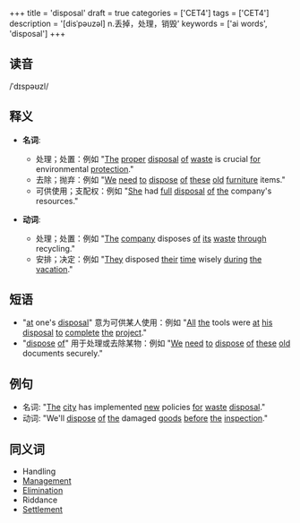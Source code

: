 +++
title = 'disposal'
draft = true
categories = ['CET4']
tags = ['CET4']
description = '[disˈpəuzəl] n.丢掉，处理，销毁'
keywords = ['ai words', 'disposal']
+++

## 读音
/ˈdɪspəʊzl/

## 释义
- **名词**:
   - 处理；处置：例如 "[The](/zh/post/the/) [proper](/zh/post/proper/) [disposal](/zh/post/disposal/) [of](/zh/post/of/) [waste](/zh/post/waste/) is crucial [for](/zh/post/for/) environmental [protection](/zh/post/protection/)."
   - 去除；抛弃：例如 "[We](/zh/post/we/) [need](/zh/post/need/) [to](/zh/post/to/) [dispose](/zh/post/dispose/) [of](/zh/post/of/) [these](/zh/post/these/) [old](/zh/post/old/) [furniture](/zh/post/furniture/) items."
   - 可供使用；支配权：例如 "[She](/zh/post/she/) had [full](/zh/post/full/) [disposal](/zh/post/disposal/) [of](/zh/post/of/) [the](/zh/post/the/) company's resources."

- **动词**:
   - 处理；处置：例如 "[The](/zh/post/the/) [company](/zh/post/company/) disposes [of](/zh/post/of/) [its](/zh/post/its/) [waste](/zh/post/waste/) [through](/zh/post/through/) recycling."
   - 安排；决定：例如 "[They](/zh/post/they/) disposed [their](/zh/post/their/) [time](/zh/post/time/) wisely [during](/zh/post/during/) [the](/zh/post/the/) [vacation](/zh/post/vacation/)."

## 短语
- "[at](/zh/post/at/) one's [disposal](/zh/post/disposal/)" 意为可供某人使用：例如 "[All](/zh/post/all/) [the](/zh/post/the/) tools were [at](/zh/post/at/) [his](/zh/post/his/) [disposal](/zh/post/disposal/) [to](/zh/post/to/) [complete](/zh/post/complete/) [the](/zh/post/the/) [project](/zh/post/project/)."
- "[dispose](/zh/post/dispose/) [of](/zh/post/of/)" 用于处理或去除某物：例如 "[We](/zh/post/we/) [need](/zh/post/need/) [to](/zh/post/to/) [dispose](/zh/post/dispose/) [of](/zh/post/of/) [these](/zh/post/these/) [old](/zh/post/old/) documents securely."

## 例句
- 名词: "[The](/zh/post/the/) [city](/zh/post/city/) has implemented [new](/zh/post/new/) policies [for](/zh/post/for/) [waste](/zh/post/waste/) [disposal](/zh/post/disposal/)."
- 动词: "We'll [dispose](/zh/post/dispose/) [of](/zh/post/of/) [the](/zh/post/the/) damaged [goods](/zh/post/goods/) [before](/zh/post/before/) [the](/zh/post/the/) [inspection](/zh/post/inspection/)."
  
## 同义词
- Handling
- [Management](/zh/post/management/)
- [Elimination](/zh/post/elimination/)
- Riddance
- [Settlement](/zh/post/settlement/)
